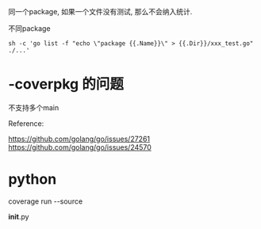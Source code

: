 




同一个package, 如果一个文件没有测试, 那么不会纳入统计. 

不同package


    sh -c 'go list -f "echo \"package {{.Name}}\" > {{.Dir}}/xxx_test.go" ./...'

# -coverpkg 的问题


不支持多个main

Reference:

https://github.com/golang/go/issues/27261
https://github.com/golang/go/issues/24570


# python

coverage run --source

__init__.py